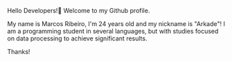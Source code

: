 Hello Developers!👋 Welcome to my Github profile.

My name is Marcos Ribeiro, I'm 24 years old and my nickname is "Arkade"! I am a programming student in several languages, but with studies focused on data processing to achieve significant results.

Thanks!
